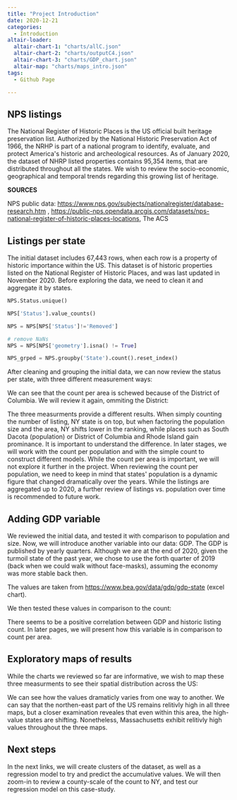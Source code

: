 ```yaml
---
title: "Project Introduction"
date: 2020-12-21
categories:
  - Introduction
altair-loader:
  altair-chart-1: "charts/allC.json"
  altair-chart-2: "charts/outputC4.json"
  altair-chart-3: "charts/GDP_chart.json"
  altair-map: "charts/maps_intro.json"
tags:
  - Github Page

---
```


## NPS listings

The National Register of Historic Places is the US official built heritage preservation list. Authorized by the National Historic Preservation Act of 1966, the NRHP is part of a national program to identify, evaluate, and protect America's historic and archeological resources. As of January 2020, the dataset of NHRP listed properties contains 95,354 items, that are distributed throughout all the states. We wish to review the socio-economic, geographical and temporal trends regarding this growing list of heritage.

**SOURCES**

NPS public data: https://www.nps.gov/subjects/nationalregister/database-research.htm , 
https://public-nps.opendata.arcgis.com/datasets/nps-national-register-of-historic-places-locations,
The ACS

## Listings per state

The initial dataset includes 67,443 rows, when each row is a property of historic importance within the US. This dataset is of historic properties listed on the National Register of Historic Places, and was last updated in November 2020. Before exploring the data, we need to clean it and aggregate it by states. 

```python
NPS.Status.unique()

NPS['Status'].value_counts()

NPS = NPS[NPS['Status']!='Removed']

# remove NaNs
NPS = NPS[NPS['geometry'].isna() != True]

NPS_grped = NPS.groupby('State').count().reset_index()

```
After cleaning and grouping the initial data, we can now review the status per state, with three different measurement ways:

<div id="altair-chart-1"></div>

We can see that the count per area is schewed because of the District of Columbia. We will review it again, ommiting the District:

<div id="altair-chart-2"></div>

The three measurments provide a different results. When simply counting the number of listing, NY state is on top, but when factoring the population size and the area, NY shifts lower in the ranking, while places such as South Dacota (population) or District of Columbia and Rhode Island gain prominance. 
It is important to understand the difference. In later stages, we will work with the count per population and with the simple count to construct different models. While the count per area is important, we will not explore it further in the project. When reviewing the count per population, we need to keep in mind that states' population is a dynamic figure that changed dramatically over the years. While the listings are aggregated up to 2020, a further review of listings vs. population over time is recommended to future work. 

## Adding GDP variable

We reviewed the initial data, and tested it with comparison to population and size. Now, we will introduce another variable into our data: GDP. 
The GDP is published by yearly quarters. Although we are at the end of 2020, given the turmoil state of the past year, we chose to use the forth quarter of 2019 (back when we could walk without face-masks), assuming the economy was more stable back then.

The values are taken from https://www.bea.gov/data/gdp/gdp-state (excel chart).

We then tested these values in comparison to the count:

<div id="altair-chart-3"></div>

There seems to be a positive correlation between GDP and historic listing count. In later pages, we will present how this variable is in comparison to count per area. 

## Exploratory maps of results

While the charts we reviewed so far are informative, we wish to map these three measurments to see their spatial distribution across the US: 

<div id="altair-map"></div>

We can see how the values dramaticly varies from one way to another. We can say that the northen-east part of the US remains relitivly high in all three maps, but a closer examination reveales that even within this area, the high-value states are shifting. Nonetheless, Massachusetts exhibit relitivly high values throughout the three maps. 

## Next steps

In the next links, we will create clusters of the dataset, as well as a regression model to try and predict the accumulative values. We will then zoom-in to review a county-scale of the count to NY, and test our regression model on this case-study.
